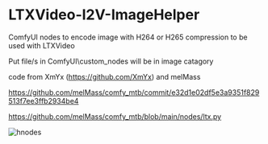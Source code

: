 # LTXVideo-I2V-ImageHelper

ComfyUI nodes to encode image with H264 or H265 compression to be used with LTXVideo

Put file/s in ComfyUI\custom_nodes
will be in image catagory

code from XmYx (https://github.com/XmYx) and melMass

https://github.com/melMass/comfy_mtb/commit/e32d1e02df5e3a9351f829513f7ee3ffb2934be4

https://github.com/melMass/comfy_mtb/blob/main/nodes/ltx.py


![hnodes](https://github.com/user-attachments/assets/54baba95-e905-4a43-af20-8b2cbed9552a)
